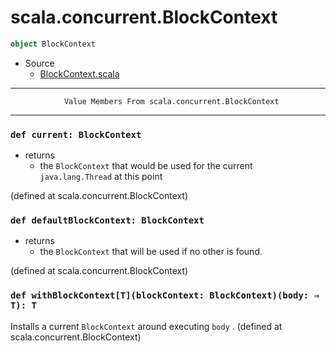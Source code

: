 
#                        scala.concurrent.BlockContext                        #

```scala
object BlockContext
```

* Source
  * [BlockContext.scala](https://github.com/scala/scala/tree/6d09a1ba5f/src/library/scala/concurrent/BlockContext.scala#L1)


--------------------------------------------------------------------------------
                Value Members From scala.concurrent.BlockContext
--------------------------------------------------------------------------------


### `def current: BlockContext`                                              ###

* returns
  * the `BlockContext` that would be used for the current `java.lang.Thread` at
    this point

(defined at scala.concurrent.BlockContext)


### `def defaultBlockContext: BlockContext`                                  ###

* returns
  * the `BlockContext` that will be used if no other is found.

(defined at scala.concurrent.BlockContext)


### `def withBlockContext[T](blockContext: BlockContext)(body: ⇒ T): T`      ###

Installs a current `BlockContext` around executing `body` .
(defined at scala.concurrent.BlockContext)
